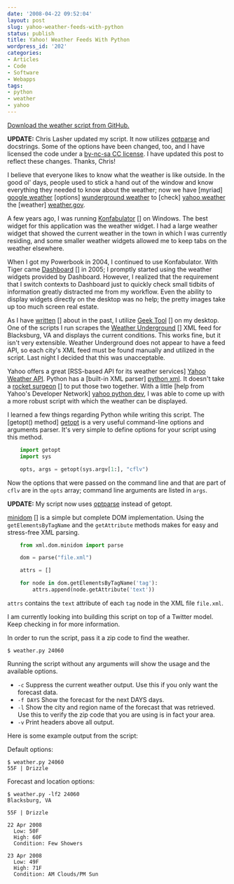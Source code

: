 ```yaml
---
date: '2008-04-22 09:52:04'
layout: post
slug: yahoo-weather-feeds-with-python
status: publish
title: Yahoo! Weather Feeds With Python
wordpress_id: '202'
categories:
- Articles
- Code
- Software
- Webapps
tags:
- python
- weather
- yahoo
---
```


[Download the weather script from GitHub.](http://github.com/tupton/python-yahoo-weather/tree/master)

**UPDATE:** Chris Lasher updated my script. It now utilizes [optparse](http://docs.python.org/lib/module-optparse.html) and docstrings. Some of the options have been changed, too, and I have licensed the code under a [by-nc-sa CC license](http://creativecommons.org/licenses/by-nc-sa/3.0/us/).  I have updated this post to reflect these changes. Thanks, Chris!

I believe that everyone likes to know what the weather is like outside. In the good ol' days, people used to stick a hand out of the window and know everything they needed to know about the weather; now we have [myriad] [google weather] [options] [wunderground weather] to [check] [yahoo weather] the [weather] [weather.gov].

[google weather]: http://www.google.com/search?q=weather%3A24060
[wunderground weather]: http://www.wunderground.com/cgi-bin/findweather/getForecast?query=24060
[yahoo weather]: http://weather.yahoo.com/forecast/USVA0068.html
[weather.gov]: http://forecast.weather.gov/MapClick.php?CityName=Blacksburg&state=VA&site=RNK&textField1=37.2327&textField2=-80.4284

A few years ago, I was running [Konfabulator] [] on Windows. The best widget for this application was the weather widget. I had a large weather widget that showed the current weather in the town in which I was currently residing, and some smaller weather widgets allowed me to keep tabs on the weather elsewhere.

[konfabulator]: http://widgets.yahoo.com/

When I got my Powerbook in 2004, I continued to use Konfabulator. With Tiger came [Dashboard] [] in 2005; I promptly started using the weather widgets provided by Dashboard. However, I realized that the requirement that I switch contexts to Dashboard just to quickly check small tidbits of information greatly distracted me from my workflow. Even the ability to display widgets directly on the desktop was no help; the pretty images take up too much screen real estate.

[dashboard]: http://www.apple.com/downloads/dashboard/

As I have [written] [] about in the past, I utilize [Geek Tool] [] on my desktop. One of the scripts I run scrapes the [Weather Underground] [] XML feed for Blacksburg, VA and displays the current conditions. This works fine, but it isn't very extensible. Weather Underground does not appear to have a feed API, so each city's XML feed must be found manually and utilized in the script. Last night I decided that this was unacceptable.

[written]: http://thomas.fiveuptons.com/?p=197
[geek tool]: http://projects.tynsoe.org/en/geektool/
[weather underground]: http://www.wunderground.com/

Yahoo offers a great [RSS-based API for its weather services] [Yahoo Weather API]. Python has a [built-in XML parser] [python xml]. It doesn't take a [rocket surgeon] [] to put those two together. With a little [help from Yahoo's Developer Network] [yahoo python dev], I was able to come up with a more robust script with which the weather can be displayed.

[yahoo weather api]: http://developer.yahoo.com/weather/
[python xml]: http://docs.python.org/lib/module-xml.dom.minidom.html
[rocket surgeon]: http://omnisio.com/startupschool08/david-heinemeier-hansson-at-startup-school-08
[yahoo python dev]: http://developer.yahoo.com/python/python-xml.html

I learned a few things regarding Python while writing this script. The [getopt() method] [getopt] is a very useful command-line options and arguments parser. It's very simple to define options for your script using this method.

[getopt]: http://docs.python.org/lib/module-getopt.html

``` python
    import getopt
    import sys

    opts, args = getopt(sys.argv[1:], "cflv")
```

Now the options that were passed on the command line and that are part of `cflv` are in the `opts` array; command line arguments are listed in `args`.

**UPDATE:** My script now uses [optparse](http://docs.python.org/lib/module-optparse.html) instead of getopt.

[minidom] [] is a simple but complete DOM implementation. Using the `getElementsByTagName` and the `getAttribute` methods makes for easy and stress-free XML parsing.

[minidom]: http://docs.python.org/lib/module-xml.dom.minidom.html

``` python
    from xml.dom.minidom import parse

    dom = parse("file.xml")

    attrs = []

    for node in dom.getElementsByTagName('tag'):
        attrs.append(node.getAttribute('text'))
```

`attrs` contains the `text` attribute of each `tag` node in the XML file `file.xml`.

I am currently looking into building this script on top of a Twitter model. Keep checking in for more information.

In order to run the script, pass it a zip code to find the weather.

    $ weather.py 24060

Running the script without any arguments will show the usage and the available options.

* `-c` Suppress the current weather output. Use this if you only want the forecast data.
* `-f DAYS` Show the forecast for the next DAYS days.
* `-l` Show the city and region name of the forecast that was retrieved. Use this to verify the zip code that you are using is in fact your area.
* `-v` Print headers above all output.

Here is some example output from the script:

Default options:

    $ weather.py 24060
    55F | Drizzle

Forecast and location options:

    $ weather.py -lf2 24060
    Blacksburg, VA

    55F | Drizzle

    22 Apr 2008
      Low: 50F
      High: 60F
      Condition: Few Showers

    23 Apr 2008
      Low: 49F
      High: 71F
      Condition: AM Clouds/PM Sun
